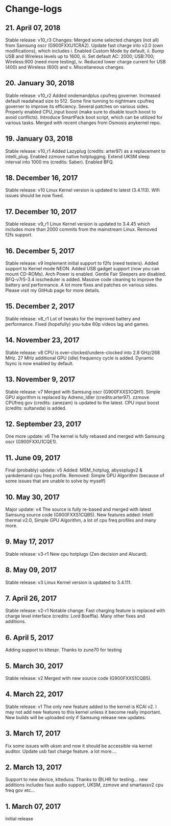 # Change-logs

## 21. April 07, 2018
Stable release: v10_r3
Changes: Merged some selected changes (not all) from Samsung oscr (G900FXXU1CRA2). Update fast charge into v2.0 (own modifications), which includes i. Enabled Custom Mode by default, ii. Bump USB and Wireless levels up to 1600, iii. Set default AC: 2000; USB:700; Wireless:900 (need more testing), iv. Reduced lower charge current for USB (400) and Wireless (600) and v. Miscellaneous changes.

## 20. January 30, 2018
Stable release: v10_r2
Added ondemandplus cpufreq governer. Increased default readahead size to 512. Some fine tunning to nightmare cpufreq governer to improve its efficiency. Several patches on various sides. Properly enabled CPU_input boost (make sure to disable touch boost to avoid conflicts). Introduce SmartPack boot script, which can be utilized for various tasks. Merged with recent changes from Osmosis anykernel repo.

## 19. January 03, 2018
Stable release: v10_r1
Added Lazyplug (credits: arter97) as a replacement to intelli_plug. Enabled zzmove native hotplugging. Extend UKSM sleep interval into 1000 ms (credits: Saber). Enabled BFQ.

## 18. December 16, 2017
Stable release: v10
Linux Kernel version is updated to latest (3.4.113). Wifi issues should be now fixed.

## 17. December 10, 2017
Stable release: v9_r1
Linux Kernel version is updated to 3.4.45 which includes more than 2000 commits from the mainstream Linux. Removed f2fs support.

## 16. December 5, 2017
Stable release: v9
Implement initial support to f2fs (need testers). Added support to Kernel mode NEON. Added USB gadget support (now you can mount CD-ROMs). Arch Power is enabled. Gentle Fair Sleepers are disabled. BFQ-v7r5-3.4 ioscheduler is added. Massive code cleaning to improve the battery and performance. A lot more fixes and patches on various sides. Please visit my GitHub page for more details.

## 15. December 2, 2017
Stable release: v8_r1
Lot of tweaks for the improved battery and performance. Fixed (hopefully) you-tube 60p videos lag and games.

## 14. November 23, 2017
Stable release: v8
CPU is over-clocked/undere-clocked into 2.8 GHz/268 MHz. 27 MHz additional GPU (idle) frequency cycle is added. Dynamic fsync is now enabled by default.

## 13. November 9, 2017
Stable release: v7
Merged with Samsung oscr (G900FXXS1CQH1). Simple GPU algorithm is replaced by Adreno_Idler (credits:arter97). zzmove CPUfreq gov (credits: zanezam) is updated to the latest. CPU input boost (credits: sultanxda) is added.

## 12. September 23, 2017
One more update: v6
The kernel is fully rebased and merged with Samsung oscr (G900FXXU1CQE1).

## 11. June 09, 2017
Final (probably) update: v5
Added: MSM_hotplug, abyssplugv2 & yankdemand cpu freq profile.
Removed: Simple GPU Algorithm (because of some issues that are unable to solve by myself)

## 10. May 30, 2017
Major update: v4
The source is fully re-based and merged with latest Samsung source code (G900FXXS1CQB5).
New features added: Intelli thermal v2.0, Simple GPU Algorithm, a lot of cpu freq profiles and many more.

## 9. May 17, 2017
Stable release: v3-r1
New cpu hotplugs (Zen decision and Alucard).

## 8. May 09, 2017
Stable release: v3
Linux Kernel version is updated to 3.4.111.

## 7. April 26, 2017
Stable release: v2-r1
Notable change: Fast charging feature is replaced with charge level interface (credits: Lord Boeffla). Many other fixes and additions.

## 6. April 5, 2017
Adding support to kltespr. Thanks to zune70 for testing

## 5. March 30, 2017
Stable release: v2
Merged with new source code (G900FXXS1CQB5).

## 4. March 22, 2017
Stable release: v1
The only new feature added to the kernel is KCAl v2. I may not add new features to this kernel unless it become really important. New builds will be uploaded only if Samsung release new updates.

## 3. March 17, 2017
Fix some issues with uksm and now it should be accessible via kernel auditor. Update usb fast charge feature.
a lot more....

## 2. March 13, 2017
Support to new device, klteduos. Thanks to @LHR for testing... 
new additions includes faux audio support, UKSM, zzmove and smartassv2 cpu freq gov etc...

## 1. March 07, 2017
Initial release
